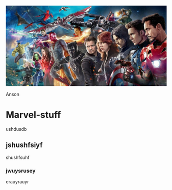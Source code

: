 ![Mcu](Marvel.jpg "main image")

Anson
# Marvel-stuff 

ushdusdb

## jshushfsiyf
shushfsuhf

### jwuysrusey
erauyrauyr